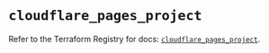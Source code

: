 # `cloudflare_pages_project`

Refer to the Terraform Registry for docs: [`cloudflare_pages_project`](https://registry.terraform.io/providers/cloudflare/cloudflare/4.25.0/docs/resources/pages_project).
